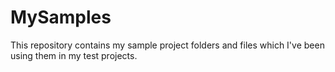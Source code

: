 # MySamples
This repository contains my sample project folders and files which I've been using them in my test projects.
